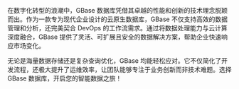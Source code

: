 在数字化转型的浪潮中，GBase 数据库凭借其卓越的性能和创新的技术理念脱颖而出。作为一款专为现代企业设计的云原生数据库，GBase 不仅支持高效的数据管理和分析，还完美契合 DevOps 的工作流需求。通过将数据处理能力与云计算深度融合，GBase 提供了灵活、可扩展且安全的数据解决方案，帮助企业快速响应市场变化。

无论是海量数据存储还是复杂查询优化，GBase 均能轻松应对。它不仅简化了开发流程，还极大提升了运维效率，让团队能够专注于业务创新而非技术难题。选择 GBase 数据库，开启您的智能数据之旅！